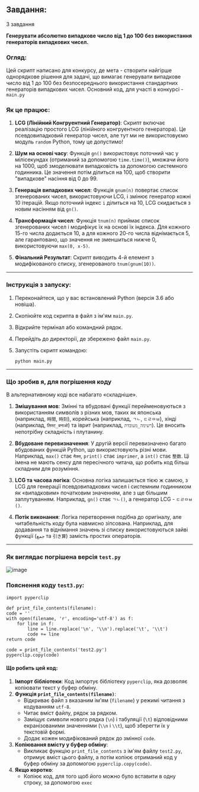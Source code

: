 
## Завдання:
3 завдання

**Генерувати абсолютно випадкове число від 1 до 100 без використання генераторів випадкових чисел.**

### Огляд:

Цей скрипт написано для конкурсу, де мета - створити найгірше однорядкове рішення для задачі, що вимагає генерувати випадкове число від 1 до 100 без безпосереднього використання стандартних генераторів випадкових чисел.
Основний код, для участі в конкурсі - `main.py`

### Як це працює:

1.  **LCG (Лінійний Конгруентний Генератор)**: Скрипт включає реалізацію простого LCG (лінійного конгруентного генератора). Це псевдовипадковий генератор чисел, але тут ми не використовуємо модуль `random` Python, тому це допустимо!
    
2.  **Шум на основі часу**: Функція `gn()` використовує поточний час у мілісекундах (отриманий за допомогою `time.time()`), множачи його на 1000, щоб змоделювати випадковість за допомогою системного годинника. Це значення потім ділиться на 100, щоб створити "випадкове" насіння від 0 до 99.
    
3.  **Генерація випадкових чисел**: Функція `gnum(n)` повертає список згенерованих чисел, використовуючи LCG, і змінює генератор кожні 10 ітерацій. Якщо поточний індекс `i` ділиться на 10, LCG скидається з новим насінням від `gn()`.
    
4.  **Трансформація чисел**: Функція `tnum(n)` приймає список згенерованих чисел і модифікує їх на основі їх індекса. Для кожного 15-го числа додається 10, а для кожного 20-го числа віднімається 5, але гарантовано, що значення не зменшиться нижче 0, використовуючи `max(0, x-5)`.
    
5.  **Фінальний Результат**: Скрипт виводить 4-й елемент з модифікованого списку, згенерованого `tnum(gnum(10))`.
    

----------

### Інструкція з запуску:

1.  Переконайтеся, що у вас встановлений Python (версія 3.6 або новіша).
2.  Скопіюйте код скрипта в файл з ім'ям `main.py`.
3.  Відкрийте термінал або командний рядок.
4.  Перейдіть до директорії, де збережено файл `main.py`.
5.  Запустіть скрипт командою:

    `python main.py` 
    
_______
###  Що зробив я, для погрішення коду

В альтернативному коді все набагато «складніше».

1.  **Змішування мов**: Змінні та вбудовані функції перейменовуються з використанням символів з різних мов, таких як японська (наприклад, `時間`, `時刻`), корейська (наприклад, `ㄱㄴ`, `ㄷㄹㅁㅂ`), хінді (наприклад, `लिस्ट_बनाओ`) та іврит (наприклад, `רשימה_מעובדת`). Це вносить непотрібну складність і плутанину.  
    
2.  **Вбудоване перевизначення**: У другій версії перевизначено багато вбудованих функцій Python, що використовують різні мови. Наприклад, `max()` стає `मैक्स`, `print()` стає `imprimer`, а `int()` стає `整数`. Ці імена не мають сенсу для пересічного читача, що робить код більш складним для розуміння.  
    
3.  **LCG та часова логіка**: Основна логіка залишається тією ж самою, з LCG для генерації псевдовипадкових чисел і системним годинником як «випадковим» початковим значенням, але з ще більшим заплутуванням. Наприклад, `gn()` стає `ㄱㄴ()`, а генератор LCG - `ㄷㄹㅁㅂ()`.  
    
4.  **Потік виконання**: Логіка перетворення подібна до оригіналу, але читабельність коду була навмисно зіпсована. Наприклад, для додавання та віднімання значень зі списку використовуються зайві функції (`جمع` та `引き算`) замість простих операторів.

----------
### Як виглядає погрішена версія `test.py`
![image](https://github.com/user-attachments/assets/4b063721-c26c-4efa-bea7-9d6d5000b94e)
### Пояснення коду `test3.py`:

	import pyperclip

	def print_file_contents(filename):
    code = ''
    with open(filename, 'r', encoding='utf-8') as f:
        for line in f:
            line = line.replace('\n', '\\n').replace('\t', '\\t')
            code += line
    return code

	code = print_file_contents('test2.py')
	pyperclip.copy(code)

	
#### Що робить цей код:

1.  **Імпорт бібліотеки**: Код імпортує бібліотеку `pyperclip`, яка дозволяє копіювати текст у буфер обміну.
2.  **Функція `print_file_contents(filename)`**:
    -   Відкриває файл з вказаним ім'ям (`filename`) у режимі читання з кодуванням `utf-8`.
    -   Читає вміст файлу, рядок за рядком.
    -   Заміщує символи нового рядка (`\n`) і табуляції (`\t`) відповідними екранізованими значеннями (`\\n` і `\\t`), щоб зберегти їх у текстовій формі.
    -   Додає кожен модифікований рядок до змінної `code`.
3.  **Копіювання вмісту у буфер обміну**:
    -   Викликає функцію `print_file_contents` з ім'ям файлу `test2.py`, отримує вміст цього файлу, а потім копіює отриманий код у буфер обміну за допомогою `pyperclip.copy(code)`.
 4.  **Якщо коротко**:
	 - Копіює код, для того щоб його можно було вставити в одну строку, за допомогою `exec`
